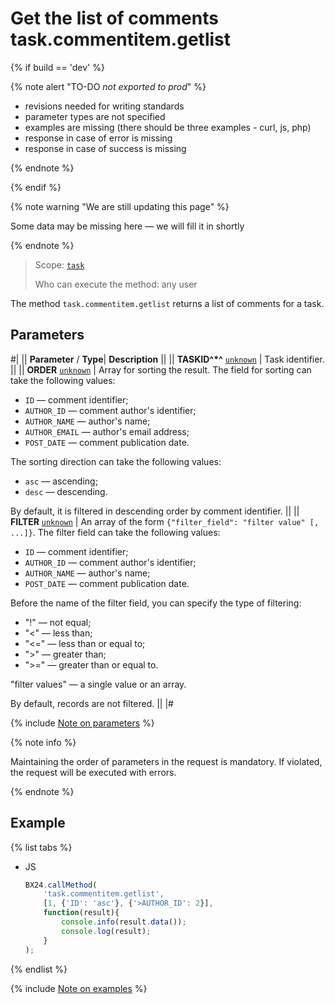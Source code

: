 # Get the list of comments task.commentitem.getlist

{% if build == 'dev' %}

{% note alert "TO-DO _not exported to prod_" %}

- revisions needed for writing standards
- parameter types are not specified
- examples are missing (there should be three examples - curl, js, php)
- response in case of error is missing
- response in case of success is missing

{% endnote %}

{% endif %}

{% note warning "We are still updating this page" %}

Some data may be missing here — we will fill it in shortly

{% endnote %}

> Scope: [`task`](../../scopes/permissions.md)
>
> Who can execute the method: any user

The method `task.commentitem.getlist` returns a list of comments for a task.

## Parameters

#|
||  **Parameter** / **Type**| **Description** ||
|| **TASKID^*^**
[`unknown`](../../data-types.md) | Task identifier. ||
|| **ORDER**
[`unknown`](../../data-types.md) | Array for sorting the result. The field for sorting can take the following values:
- `ID` — comment identifier; 
- `AUTHOR_ID` — comment author's identifier; 
- `AUTHOR_NAME` — author's name;
- `AUTHOR_EMAIL` — author's email address; 
- `POST_DATE` — comment publication date. 

The sorting direction can take the following values:
- `asc` — ascending; 
- `desc` — descending.

By default, it is filtered in descending order by comment identifier. ||
|| **FILTER**
[`unknown`](../../data-types.md) | An array of the form `{"filter_field": "filter value" [, ...]}`. The filter field can take the following values: 
- `ID` — comment identifier; 
- `AUTHOR_ID` — comment author's identifier; 
- `AUTHOR_NAME` — author's name; 
- `POST_DATE` — comment publication date.

Before the name of the filter field, you can specify the type of filtering:
- "!" — not equal; 
- "<" — less than; 
- "<=" — less than or equal to;  
- ">" — greater than;  
- ">=" — greater than or equal to.  

"filter values" — a single value or an array.

By default, records are not filtered. ||
|#

{% include [Note on parameters](../../../_includes/required.md) %}

{% note info %}

Maintaining the order of parameters in the request is mandatory. If violated, the request will be executed with errors.

{% endnote %}

## Example

{% list tabs %}

- JS

    ```js
    BX24.callMethod(
        'task.commentitem.getlist',
        [1, {'ID': 'asc'}, {'>AUTHOR_ID': 2}],
        function(result){
            console.info(result.data());
            console.log(result);
        }
    );
    ```

{% endlist %}

{% include [Note on examples](../../../_includes/examples.md) %}